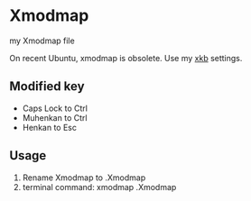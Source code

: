 # Xmodmap
my Xmodmap file

On recent Ubuntu, xmodmap is obsolete. Use my [xkb](https://github.com/jamcha-aa/xkb) settings.

## Modified key
- Caps Lock to Ctrl
- Muhenkan to Ctrl
- Henkan to Esc

## Usage
1. Rename Xmodmap to .Xmodmap
2. terminal command: xmodmap .Xmodmap
